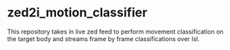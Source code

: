 # zed2i_motion_classifier
This repository takes in live zed feed to perform movement classification on the target body and streams frame by frame classifications over lsl.

